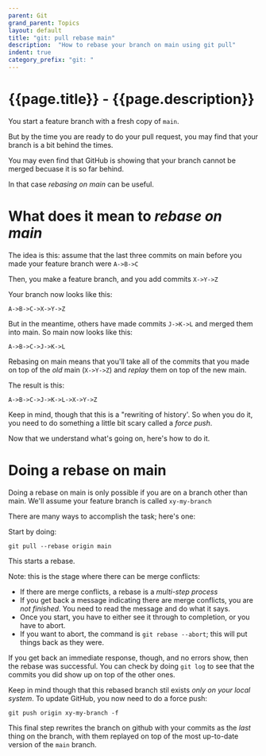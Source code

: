 ```yaml
---
parent: Git
grand_parent: Topics
layout: default
title: "git: pull rebase main"
description:  "How to rebase your branch on main using git pull"
indent: true
category_prefix: "git: "
---
```


# {{page.title}} - {{page.description}}

You start a feature branch with a fresh copy of `main`.  

But by the time you are ready to do your pull request, you may find that your branch is a bit behind the times.

You may even find that GitHub is showing that your branch cannot be merged becuase it is so far behind.

In that case *rebasing on main* can be useful.

# What does it mean to *rebase on main*

The idea is this: assume that the last three commits on main before you made your feature branch were `A->B->C`

Then, you make a feature branch, and you add commits `X->Y->Z`

Your branch now looks like this:

```
A->B->C->X->Y->Z
```

But in the meantime, others have made commits `J->K->L` and merged them into main. So main now looks like this:

```
A->B->C->J->K->L
```

Rebasing on main means that you'll take all of the commits that you made on top of the *old* main (`X->Y->Z`) and *replay* them on top of the new main.

The result is this:

```
A->B->C->J->K->L->X->Y->Z
```

Keep in mind, though that this is a "rewriting of history'.  So when you do it, you need to do something a little bit scary called a *force push*.

Now that we understand what's going on, here's how to do it.

# Doing a rebase on main

Doing a rebase on main is only possible if you are on a branch other than main. We'll assume your feature branch is called `xy-my-branch`

There are many ways to accomplish the task; here's one:

Start by doing:

```
git pull --rebase origin main
```

This starts a rebase.  

Note: this is the stage where there can be merge conflicts:
* If there are merge conflicts, a rebase is a *multi-step process*
* If you get back a message indicating there are merge conflicts, you are *not finished*.  You need to read the message and do what it says.
* Once you start, you have to either see it through to completion, or you have to abort.
* If you want to abort, the command is `git rebase --abort`; this will put things back as they were.

If you get back an immediate response, though, and no errors show, then the rebase was successful.  You can check by doing `git log` to see
that the commits you did show up on top of the other ones.  

Keep in mind though that this rebased branch stil exists *only on your local system*.  To update GitHub, you now need to do a force push:

```
git push origin xy-my-branch -f
```

This final step rewrites the branch on github with your commits as the *last* thing on the branch, with them replayed on top of 
the most up-to-date version of the `main` branch.

